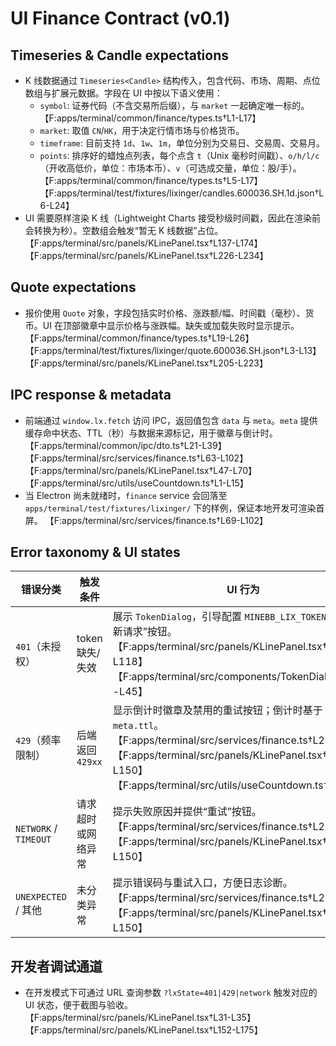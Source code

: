 # UI Finance Contract (v0.1)

## Timeseries & Candle expectations
- K 线数据通过 `Timeseries<Candle>` 结构传入，包含代码、市场、周期、点位数组与扩展元数据。字段在 UI 中按以下语义使用：
  - `symbol`: 证券代码（不含交易所后缀），与 `market` 一起确定唯一标的。 【F:apps/terminal/common/finance/types.ts†L1-L17】
  - `market`: 取值 `CN`/`HK`，用于决定行情市场与价格货币。
  - `timeframe`: 目前支持 `1d`、`1w`、`1m`，单位分别为交易日、交易周、交易月。
  - `points`: 排序好的蜡烛点列表，每个点含 `t`（Unix 毫秒时间戳）、`o/h/l/c`（开收高低价，单位：市场本币）、`v`（可选成交量，单位：股/手）。 【F:apps/terminal/common/finance/types.ts†L5-L17】【F:apps/terminal/test/fixtures/lixinger/candles.600036.SH.1d.json†L6-L24】
- UI 需要原样渲染 K 线（Lightweight Charts 接受秒级时间戳，因此在渲染前会转换为秒）。空数组会触发“暂无 K 线数据”占位。 【F:apps/terminal/src/panels/KLinePanel.tsx†L137-L174】【F:apps/terminal/src/panels/KLinePanel.tsx†L226-L234】

## Quote expectations
- 报价使用 `Quote` 对象，字段包括实时价格、涨跌额/幅、时间戳（毫秒）、货币。UI 在顶部徽章中显示价格与涨跌幅。缺失或加载失败时显示提示。 【F:apps/terminal/common/finance/types.ts†L19-L26】【F:apps/terminal/test/fixtures/lixinger/quote.600036.SH.json†L3-L13】【F:apps/terminal/src/panels/KLinePanel.tsx†L205-L223】

## IPC response & metadata
- 前端通过 `window.lx.fetch` 访问 IPC，返回值包含 `data` 与 `meta`。`meta` 提供缓存命中状态、TTL（秒）与数据来源标记，用于徽章与倒计时。 【F:apps/terminal/common/ipc/dto.ts†L21-L39】【F:apps/terminal/src/services/finance.ts†L63-L102】【F:apps/terminal/src/panels/KLinePanel.tsx†L47-L70】【F:apps/terminal/src/utils/useCountdown.ts†L1-L15】
- 当 Electron 尚未就绪时，`finance` service 会回落至 `apps/terminal/test/fixtures/lixinger/` 下的样例，保证本地开发可渲染首屏。 【F:apps/terminal/src/services/finance.ts†L69-L102】

## Error taxonomy & UI states
| 错误分类 | 触发条件 | UI 行为 |
| --- | --- | --- |
| `401`（未授权） | token 缺失/失效 | 展示 `TokenDialog`，引导配置 `MINEBB_LIX_TOKEN` 并提供“重新请求”按钮。 【F:apps/terminal/src/panels/KLinePanel.tsx†L88-L118】【F:apps/terminal/src/components/TokenDialog.tsx†L1-L45】
| `429`（频率限制） | 后端返回 `429xx` | 显示倒计时徽章及禁用的重试按钮；倒计时基于 `meta.ttl`。 【F:apps/terminal/src/services/finance.ts†L20-L47】【F:apps/terminal/src/panels/KLinePanel.tsx†L118-L150】【F:apps/terminal/src/utils/useCountdown.ts†L1-L15】
| `NETWORK` / `TIMEOUT` | 请求超时或网络异常 | 提示失败原因并提供“重试”按钮。 【F:apps/terminal/src/services/finance.ts†L20-L47】【F:apps/terminal/src/panels/KLinePanel.tsx†L128-L150】
| `UNEXPECTED` / 其他 | 未分类异常 | 提示错误码与重试入口，方便日志诊断。 【F:apps/terminal/src/services/finance.ts†L20-L47】【F:apps/terminal/src/panels/KLinePanel.tsx†L128-L150】

## 开发者调试通道
- 在开发模式下可通过 URL 查询参数 `?lxState=401|429|network` 触发对应的 UI 状态，便于截图与验收。 【F:apps/terminal/src/panels/KLinePanel.tsx†L31-L35】【F:apps/terminal/src/panels/KLinePanel.tsx†L152-L175】
